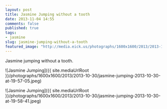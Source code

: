 ```yaml
---
layout: post
title: Jasmine Jumping without a tooth
date: 2013-11-04 14:55
comments: false
published: true
tags:
- jasmine
slug: jasmine-jumping-without-a-tooth
featured_image: "http://media.eick.us/photographs/1600x1600/2013/2013-10-30/jasmine-jumping-2013-10-30-at-19-57-05.jpeg"
---
```

Jasmine jumping without a tooth.

![Jasmine Jumping]({{ site.mediaUrlRoot }}/photographs/1600x1600/2013/2013-10-30/jasmine-jumping-2013-10-30-at-19-57-05.jpeg)

![Jasmine Jumping]({{ site.mediaUrlRoot }}/photographs/1600x1600/2013/2013-10-30/jasmine-jumping-2013-10-30-at-19-58-41.jpeg)
